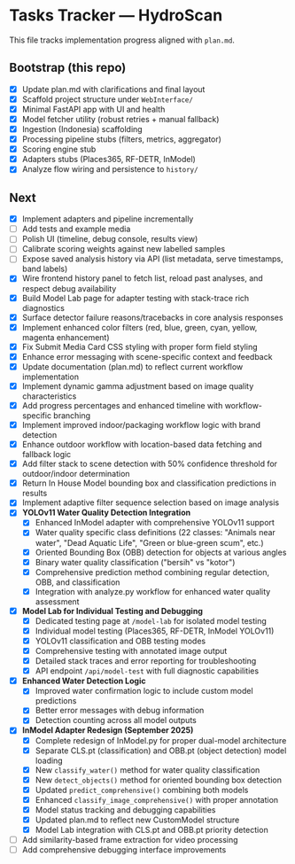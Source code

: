 # Tasks Tracker — HydroScan

This file tracks implementation progress aligned with `plan.md`.

## Bootstrap (this repo)

- [x] Update plan.md with clarifications and final layout
- [x] Scaffold project structure under `WebInterface/`
- [x] Minimal FastAPI app with UI and health
- [x] Model fetcher utility (robust retries + manual fallback)
- [x] Ingestion (Indonesia) scaffolding
- [x] Processing pipeline stubs (filters, metrics, aggregator)
- [x] Scoring engine stub
- [x] Adapters stubs (Places365, RF-DETR, InModel)
- [x] Analyze flow wiring and persistence to `history/`

## Next

- [x] Implement adapters and pipeline incrementally
- [ ] Add tests and example media
- [ ] Polish UI (timeline, debug console, results view)
- [ ] Calibrate scoring weights against new labelled samples
- [ ] Expose saved analysis history via API (list metadata, serve timestamps, band labels)
- [x] Wire frontend history panel to fetch list, reload past analyses, and respect debug availability
- [x] Build Model Lab page for adapter testing with stack-trace rich diagnostics
- [x] Surface detector failure reasons/tracebacks in core analysis responses
- [x] Implement enhanced color filters (red, blue, green, cyan, yellow, magenta enhancement)
- [x] Fix Submit Media Card CSS styling with proper form field styling
- [x] Enhance error messaging with scene-specific context and feedback
- [x] Update documentation (plan.md) to reflect current workflow implementation
- [x] Implement dynamic gamma adjustment based on image quality characteristics
- [x] Add progress percentages and enhanced timeline with workflow-specific branching
- [x] Implement improved indoor/packaging workflow logic with brand detection
- [x] Enhance outdoor workflow with location-based data fetching and fallback logic
- [x] Add filter stack to scene detection with 50% confidence threshold for outdoor/indoor determination
- [x] Return In House Model bounding box and classification predictions in results
- [x] Implement adaptive filter sequence selection based on image analysis
- [x] **YOLOv11 Water Quality Detection Integration**
  - [x] Enhanced InModel adapter with comprehensive YOLOv11 support
  - [x] Water quality specific class definitions (22 classes: "Animals near water", "Dead Aquatic Life", "Green or blue-green scum", etc.)
  - [x] Oriented Bounding Box (OBB) detection for objects at various angles
  - [x] Binary water quality classification ("bersih" vs "kotor")
  - [x] Comprehensive prediction method combining regular detection, OBB, and classification
  - [x] Integration with analyze.py workflow for enhanced water quality assessment
- [x] **Model Lab for Individual Testing and Debugging**
  - [x] Dedicated testing page at `/model-lab` for isolated model testing
  - [x] Individual model testing (Places365, RF-DETR, InModel YOLOv11)
  - [x] YOLOv11 classification and OBB testing modes
  - [x] Comprehensive testing with annotated image output
  - [x] Detailed stack traces and error reporting for troubleshooting
  - [x] API endpoint `/api/model-test` with full diagnostic capabilities
- [x] **Enhanced Water Detection Logic**
  - [x] Improved water confirmation logic to include custom model predictions
  - [x] Better error messages with debug information
  - [x] Detection counting across all model outputs
- [x] **InModel Adapter Redesign (September 2025)**
  - [x] Complete redesign of InModel.py for proper dual-model architecture
  - [x] Separate CLS.pt (classification) and OBB.pt (object detection) model loading
  - [x] New `classify_water()` method for water quality classification
  - [x] New `detect_objects()` method for oriented bounding box detection
  - [x] Updated `predict_comprehensive()` combining both models
  - [x] Enhanced `classify_image_comprehensive()` with proper annotation
  - [x] Model status tracking and debugging capabilities
  - [x] Updated plan.md to reflect new CustomModel structure
  - [x] Model Lab integration with CLS.pt and OBB.pt priority detection
- [ ] Add similarity-based frame extraction for video processing
- [ ] Add comprehensive debugging interface improvements
